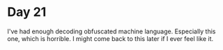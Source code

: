 # Day 21
I've had enough decoding obfuscated machine language. Especially this one, which is horrible. I might come back to this later if I ever feel like it.
